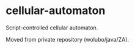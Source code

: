 # cellular-automaton
Script-controlled cellular automaton.
 
Moved from private repository (wolubo/java/ZA).
